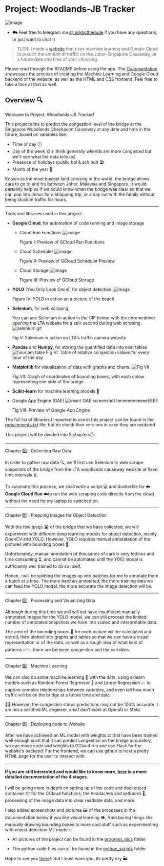 # Project: Woodlands-JB Tracker

![image](progress_pics/project_banner.jpg)

- 🗪 Feel free to telegram me [@milkbottledude](https://t.me/milkbottledude) if you have any questions, or just want to chat :)

> TLDR: I made a [website]([https://www.apple.com/](https://sapient-metrics-436909-v6.as.r.appspot.com/)) that uses machine learning and Google Cloud to predict the amount of traffic on the Johor-Singapore Causeway, at a future date and time of your choosing.

Please read through the README before using the app. The [Documentation](Documentation.md) showcases the process of creating the Machine Learning and Google Cloud backend of the website, as well as the HTML and CSS frontend. Feel free to take a look at that as well.

## Overview 🔍
Welcome to Project: Woodlands-JB Tracker!

This project aims to predict the congestion level of the bridge at the Singapore Woodlands Checkpoint Causeway at any date and time in the future, based on variables like:
- Time of day 🕑 
- Day of the week 🌞 (i think generally wkends are more congested but we'll see what the data tells us)
- Presence of holidays (public hol & sch hol) 🏖️
- Month of the year 📅

Known as the most busiest land crossing in the world, the bridge allows cars to go to and fro between Johor, Malaysia and Singapore. It would certainly help us if we could know when the bridge was clear so that we can pop into Johor for a shopping trip, or a day out with the family without being stuck in traffic for hours.

---

Tools and libraries used in this project:

- **Google Cloud**, for automation of code running and image storage
    - Cloud Run Functions
    ![image](progress_pics/Fig-I-gcloud_run_functions_preview.jpg)

        Figure I: Preview of GCloud Run Functions

    - Cloud Scheduler
    ![image](progress_pics/Fig-II-gcloud_scheduler_preview.jpg)

        Figure II: Preview of GCloud Scheduler Preview

    - Cloud Storage
    ![image](progress_pics/Fig-III-gcloud_storage_preview.jpg)

        Figure III: Preview of GCloud Storage

- **YOLO** (You Only Look Once), for object detection 
    ![image](progress_pics/Fig-IV-yolo_beachscreenshot.jpg)

    Figure IV: YOLO in action on a picture of the beach

- **Selenium**, for web scraping

    You can see Selenium in action in the GIF below, with the chromedriver opening the LTA website for a split second during web scraping.
  ![selenium gif](progress_pics/Fig-V-selenium_screenrecord.gif)


    Fig V: Selenium in action on LTA's traffic camera website

- **Pandas** and **Numpy**, for storing the quantified data into neat tables
    ![hourjam table](progress_pics/Fig-VI-hourjam_table.jpg)
    Fig VI: Table of relative congestion values for every hour of the day

- **Matplotlib** for visualization of data with graphs and charts.
    ![Fig VII](progress_pics/Fig-VII-coords_colour_classified.jpg)

    Fig VII: Graph of coordinates of bounding boxes, with each colour representing one side of the bridge.

- **Scikit-learn** for machine learning models 🤖

- Google App Engine (GAE)
  ![insert GAE screenshot hereeeeeeeeeeEEEE](1)

  Fig VIII: Preview of Google App Engine

The full list of libraries I imported to use in this project can be found in the [requirements.txt](miscellaneous/requirements.txt) file, but do check their versions in case they are outdated.

This project will be divided into 5 chapters✋:

---

Chapter 1️⃣ : Collecting Raw Data

In order to gather raw data 🔍, we'll first use Selenium to web scrape snapshots of the bridge from the LTA woodlands causeway website at fixed time intervals ⏳. 

To automate this process, we shall write a script 💻 and dockerfile for ☁️**Google Cloud Run** ☁️to run the web scraping code directly from the cloud without the need for my laptop to switched on.

---

Chapter 2️⃣ : Prepping Images for Object Detection

With the few jpegs 🛣️ of the bridge that we have collected, we will experiment with different deep learning models for object detection, mainly OpenCV and YOLO. However, YOLO requires manual annotatation of the pictures with bounding boxes 🔲.

Unfortunately, manual annotation of thousands of cars is very tedious and time consuming ⏳, and cannot be automated until the YOlO model is sufficiently well trained to do so itself. 

Hence, i will be splitting the images up into batches for me to annotate them a batch at a time. The more batches annotated, the more training data we can feed the YOLO model, the more accurate the image detection will be.

---

Chapter 3️⃣ : Processing and Visualizing Data 

Although during this time we still will not have insufficient manually annotated images for the YOLO model, we can still process the limited number of annotated snapshots we have into scaled and interpretable data. 

The area of the bounding boxes 🔲 for each picture will be calculated and stored, then plotted into graphs and tables so that we can have a visual representation 📊 of the data, as well as a rough idea of what kind of patterns 📈📉 there are between congestion and the variables. 

---

Chapter 4️⃣ : Machine Learning

We can also do some machine learning 🤖 with the data, using sklearn models such as Random Forest Regressor 🌳 and Linear Regression 📈 to capture complex relationships between variables, and even tell how much traffic will be on the bridge at a future time and date. 

🙋‍♂️ However, the congestion status predictions may not be 100% accurate. I am not a certified ML engineer, and I don't work at OpenAI or Meta.

---

Chapter 5️⃣ : Deploying code to Website

After we have achieved an ML model with weights ⚖️ that have been trained well enough such that it can predict congestion on the bridge accurately, we can move code and weights to GCloud run and use Flask for the website's backend. For the frontend, we can use github to host a pretty HTML page for the user to interact with.

---

#### If you are still interested and would like to know more, [here](Documentation.md) is a more detailed documentation of the 4 stages.

I will be going more in depth on setting up of the code and dockerized container 📦 for the GCloud functions, the headaches and setbacks 🤕, processing of the image data into clear readable data, and more. 

I also added screenshots and pictures 🖼️ of the processes in the documentation below if you like visual learning 👁️, from boring things like manually drawing bounding boxes to more cool stuff such as experimenting with object detection ML models.

- All pictures of the project can be found in the [progress_pics](progress_pics/) folder

- The python code files can all be found in the [python_scripts](python_scripts/) folder

Hope to see you [there](Documentation.md)!. But I must warn you, its pretty dry 🏜️


